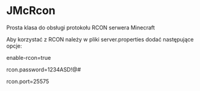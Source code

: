 JMcRcon
=======

Prosta klasa do obsługi protokołu RCON serwera Minecraft

Aby korzystać z RCON należy w pliki server.properties dodać następujące opcje:


enable-rcon=true

rcon.password=1234ASD!@#

rcon.port=25575
